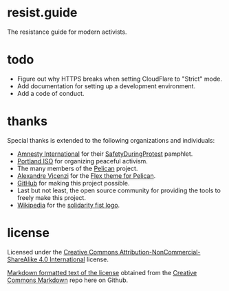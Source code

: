 # resist.guide
The resistance guide for modern activists.

# todo
* Figure out why HTTPS breaks when setting CloudFlare to "Strict" mode.
* Add documentation for setting up a development environment.
* Add a code of conduct.

# thanks
Special thanks is extended to the following organizations and individuals:
* [Amnesty International](https://www.amnesty.org/) for their [SafetyDuringProtest](https://www.amnestyusa.org/pdfs/SafeyDuringProtest_F.pdf) pamphlet.  
* [Portland ISO](https://www.portlandsocialists.org/) for organizing peaceful activism.
* The many members of the [Pelican](https://blog.getpelican.com/) project.
* [Alexandre Vicenzi](http://www.alexandrevicenzi.com) for the [Flex theme for Pelican](https://github.com/alexandrevicenzi/Flex).
* [GitHub](https://github.com/) for making this project possible.
* Last but not least, the open source community for providing the tools to freely make this project.
* [Wikipedia](https://www.wikipedia.org/) for the [solidarity fist logo](https://commons.wikimedia.org/wiki/File:Fist.svg).

# license
Licensed under the [Creative Commons Attribution-NonCommercial-ShareAlike 4.0 International](https://creativecommons.org/licenses/by-nc-sa/4.0/) license.

[Markdown formatted text of the license](https://github.com/idleberg/Creative-Commons-Markdown/blob/aa8f8a69984eb15ec7657cc8c2db995df1b49309/4.0/by-nc-sa.markdown) obtained from the [Creative Commons Markdown](https://github.com/idleberg/Creative-Commons-Markdown) repo here on Github.
